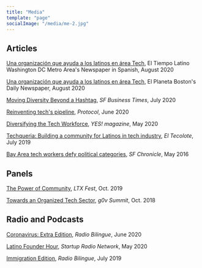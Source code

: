 ```yaml
---
title: "Media"
template: "page"
socialImage: "/media/me-2.jpg"
---
```

## Articles

[Una organización que ayuda a los latinos en área Tech](https://eltiempolatino.com/news/2020/aug/25/techqueria-una-organizacion-que-ayuda-los-latinos-/), El Tiempo Latino Washington DC Metro Area's Newspaper in Spanish, August 2020


[Una organización que ayuda a los latinos en área Tech](https://elplaneta.com/news/2020/aug/25/techqueria-una-organizacion-que-ayuda-los-latinos-/), El Planeta Boston's Daily Newspaper, August 2020

[Moving Diversity Beyond a Hashtag](https://www.bizjournals.com/sanfrancisco/news/2020/07/03/tech-diversity-efforts-fall-short.html), *SF Business Times*, July 2020

[Reinventing tech's pipeline](https://www.protocol.com/colorstack-stanford-coronavirus-tech-diversity), *Protocol*, June 2020

[Diversifying the Tech Workforce](https://www.yesmagazine.org/issue/coronavirus-community-power/2020/05/09/technology-diversity/), *YES! magazine*, May 2020

[Techqueria: Building a community for Latinos in tech industry](http://eltecolote.org/content/en/features/techqueria-building-a-community-for-latinos-in-tech-industry/), *El Tecolote*, July 2019

[Bay Area tech workers defy political categories](https://www.sfchronicle.com/bayarea/article/Bay-Area-tech-workers-defy-political-categories-7388933.php), *SF Chronicle*, May 2016

## Panels
[The Power of Community](https://ltxfest.com/wp-content/uploads/2019/10/LTX-Fest-Agenda-Day-4.pdf), *LTX Fest*, Oct. 2019

[Towards an Organized Tech Sector](https://summit.g0v.tw/2018/agenda/recLLsXbJtwdxLeTc/towards-an-organized-tech-sector), *g0v Summit*, Oct. 2018 

## Radio and Podcasts
[Coronavirus: Extra Edition](http://radiobilingue.org/en/noticias/salud/coronavirus-edicion-extra-13/), *Radio Bilingue*, June 2020

[Latino Founder Hour](https://soundcloud.com/latinofounderhour/111-andrea-flores-felipe-ventura-with-techqueria?utm_content=buffer2cd9b&utm_medium=social&utm_source=twitter.com&utm_campaign=buffer), *Startup Radio Network*, May 2020 

[Immigration Edition](http://radiobilingue.org/en/noticias/inmigracion/edicion-de-inmigracion-143/), *Radio Bilingue*, July 2019